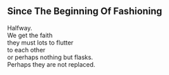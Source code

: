 Since The Beginning Of Fashioning
---------------------------------
Halfway.  
We get the faith  
they must lots to flutter  
to each other  
or perhaps nothing but flasks.  
Perhaps they are not replaced.  
